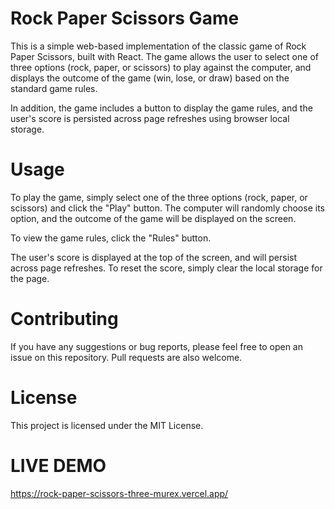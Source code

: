 # Rock Paper Scissors Game
This is a simple web-based implementation of the classic game of Rock Paper Scissors, built with React. The game allows the user to select one of three options (rock, paper, or scissors) to play against the computer, and displays the outcome of the game (win, lose, or draw) based on the standard game rules.

In addition, the game includes a button to display the game rules, and the user's score is persisted across page refreshes using browser local storage.

# Usage
To play the game, simply select one of the three options (rock, paper, or scissors) and click the "Play" button. The computer will randomly choose its option, and the outcome of the game will be displayed on the screen.

To view the game rules, click the "Rules" button.

The user's score is displayed at the top of the screen, and will persist across page refreshes. To reset the score, simply clear the local storage for the page.

# Contributing
If you have any suggestions or bug reports, please feel free to open an issue on this repository. Pull requests are also welcome.

# License
This project is licensed under the MIT License.

# LIVE DEMO
https://rock-paper-scissors-three-murex.vercel.app/
